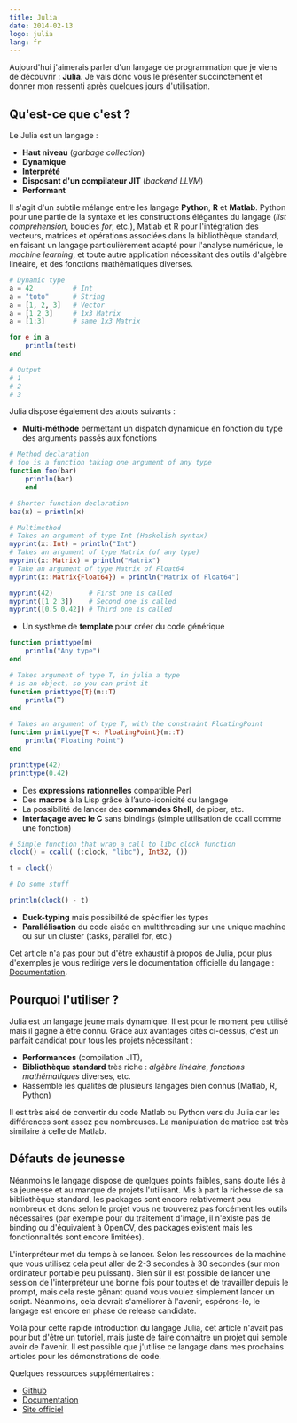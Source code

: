 ```yaml
---
title: Julia
date: 2014-02-13
logo: julia
lang: fr
---
```


Aujourd'hui j'aimerais parler d'un langage de programmation que je viens de
découvrir : **Julia**. Je vais donc vous le présenter succinctement et donner
mon ressenti après quelques jours d'utilisation.

## Qu'est-ce que c'est ?

Le Julia est un langage :

* **Haut niveau** (_garbage collection_)
* **Dynamique**
* **Interprété**
* **Disposant d'un compilateur JIT** (_backend LLVM_)
* **Performant**

Il s'agit d'un subtile mélange entre les langage **Python**, **R** et
**Matlab**. Python pour une partie de la syntaxe et les constructions élégantes du
langage (_list comprehension_, boucles _for_, etc.), Matlab et R pour l'intégration
des vecteurs, matrices et opérations associées dans la bibliothèque standard,
en faisant un langage particulièrement adapté pour l'analyse numérique, le
_machine learning_, et toute autre application nécessitant des outils d'algèbre
linéaire, et des fonctions mathématiques diverses.

```julia
# Dynamic type
a = 42          # Int
a = "toto"      # String
a = [1, 2, 3]   # Vector
a = [1 2 3]     # 1x3 Matrix
a = [1:3]       # same 1x3 Matrix

for e in a
    println(test)
end

# Output
# 1
# 2
# 3
```


Julia dispose également des atouts suivants :

* **Multi-méthode** permettant un dispatch dynamique en fonction du type des arguments passés aux fonctions

```julia
# Method declaration
# foo is a function taking one argument of any type
function foo(bar)
    println(bar)
    end

# Shorter function declaration
baz(x) = println(x)

# Multimethod
# Takes an argument of type Int (Haskelish syntax)
myprint(x::Int) = println("Int")
# Takes an argument of type Matrix (of any type)
myprint(x::Matrix) = println("Matrix")
# Take an argument of type Matrix of Float64
myprint(x::Matrix{Float64}) = println("Matrix of Float64")

myprint(42)         # First one is called
myprint([1 2 3])    # Second one is called
myprint([0.5 0.42]) # Third one is called
```

* Un système de **template** pour créer du code générique

```julia
function printtype(m)
    println("Any type")
end

# Takes argument of type T, in julia a type
# is an object, so you can print it
function printtype{T}(m::T)
    println(T)
end

# Takes an argument of type T, with the constraint FloatingPoint
function printtype{T <: FloatingPoint}(m::T)
    println("Floating Point")
end

printtype(42)
printtype(0.42)
```

* Des **expressions rationnelles** compatible Perl
* Des **macros** à la Lisp grâce à l’auto-iconicité du langage
* La possibilité de lancer des **commandes Shell**, de piper, etc.
* **Interfaçage avec le C** sans bindings (simple utilisation de ccall comme une fonction)

```julia
# Simple function that wrap a call to libc clock function
clock() = ccall( (:clock, "libc"), Int32, ())

t = clock()

# Do some stuff

println(clock() - t)
```

* **Duck-typing** mais possibilité de spécifier les types
* **Parallélisation** du code aisée en multithreading sur une unique machine ou sur un cluster (tasks, parallel for, etc.)



Cet article n'a pas pour but d'être exhaustif à propos de Julia, pour plus
d'exemples je vous redirige vers le documentation officielle du langage :
[Documentation](http://docs.julialang.org/en/latest/manual/).



## Pourquoi l'utiliser ?

Julia est un langage jeune mais dynamique. Il est pour le moment peu utilisé
mais il gagne à être connu. Grâce aux avantages cités ci-dessus, c'est un
parfait candidat pour tous les projets nécessitant :

* **Performances** (compilation JIT),
* **Bibliothèque standard** très riche : _algèbre linéaire_, _fonctions mathématiques_ diverses, etc.
* Rassemble les qualités de plusieurs langages bien connus (Matlab, R, Python)


Il est très aisé de convertir du code Matlab ou Python vers du Julia car les
différences sont assez peu nombreuses. La manipulation de matrice est très
similaire à celle de Matlab.



## Défauts de jeunesse

Néanmoins le langage dispose de quelques points faibles, sans doute liés à sa
jeunesse et au manque de projets l'utilisant. Mis à part la richesse de sa
bibliothèque standard, les packages sont encore relativement peu nombreux et
donc selon le projet vous ne trouverez pas forcément les outils nécessaires
(par exemple pour du traitement d'image, il n'existe pas de binding ou
d'équivalent à OpenCV, des packages existent mais les fonctionnalités sont
encore limitées).

L'interpréteur met du temps à se lancer. Selon les ressources de la machine
que vous utilisez cela peut aller de 2-3 secondes à 30 secondes (sur mon
ordinateur portable peu puissant). Bien sûr il est possible de lancer une
session de l'interpréteur une bonne fois pour toutes et de travailler depuis
le prompt, mais cela reste gênant quand vous voulez simplement lancer un
script. Néanmoins, cela devrait s'améliorer à l'avenir, espérons-le, le
langage est encore en phase de release candidate.

Voilà pour cette rapide introduction du langage Julia, cet article n'avait
pas pour but d'être un tutoriel, mais juste de faire connaitre un projet qui
semble avoir de l'avenir. Il est possible que j'utilise ce langage dans mes
prochains articles pour les démonstrations de code.

Quelques ressources supplémentaires :

* [Github](https://github.com/JuliaLang/julia)
* [Documentation](http://docs.julialang.org/en/latest/manual/)
* [Site officiel](http://julialang.org/)
